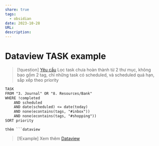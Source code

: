 ```yaml
---
share: true
tags:
  - obsidian
date: 2023-10-28
URL: 
description: 
---
```


# Dataview TASK example

> [!question] [Yêu cầu](https://www.facebook.com/groups/obsidian.secondbrain/posts/707585224575616/?comment_id=729045892429549)
> Lọc task chưa hoàn thành từ 2 thư mục, không bao gồm 2 tag, chỉ những task có scheduled, và scheduled quá hạn, sắp xếp theo priority


```md
TASK
FROM "3. Journal" OR "8. Resources/Bank"
WHERE !completed
	AND scheduled
	AND date(scheduled) <= date(today)
	AND none(econtains(tags, "#inbox"))
	AND none(econtains(tags, "#shopping"))
SORT priority
```

`thêm ```dataview`


> [!Example] Xem thêm
> [Dataview](./Dataview.md)